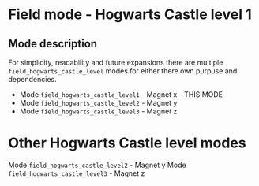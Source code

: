 
# Field mode - Hogwarts Castle level 1

## Mode description

For simplicity, readability and future expansions there are multiple `field_hogwarts_castle_level` modes for either there own purpuse and dependencies.
  - Mode `field_hogwarts_castle_level1` - Magnet x - THIS MODE
  - Mode `field_hogwarts_castle_level2` - Magnet y
  - Mode `field_hogwarts_castle_level3` - Magnet z

# Other Hogwarts Castle level modes

Mode `field_hogwarts_castle_level2` - Magnet y
Mode `field_hogwarts_castle_level3` - Magnet z